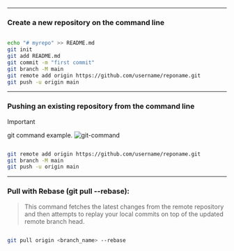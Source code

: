 
---
### Create a new repository on the command line

```bash

echo "# myrepo" >> README.md
git init
git add README.md
git commit -m "first commit"
git branch -M main
git remote add origin https://github.com/username/reponame.git
git push -u origin main

```
---
### Pushing an existing repository from the command line
> [!IMPORTANT]
> git command example.
![git-command](https://github.com/AleMorales9011/01-DEVOPS-AWS/blob/35bb6643e1b540ecf2530230dd3fb847c47bde02/002-GIT-CREATING%20%26%20PUSHING%20REPOSITORIES/git-command.jpg)
```bash

git remote add origin https://github.com/username/reponame.git
git branch -M main
git push -u origin main

```
---
### Pull with Rebase (git pull --rebase):

>This command fetches the latest changes from the remote repository and then attempts to replay your local commits
>on top of the updated remote branch head.

```bash

git pull origin <branch_name> --rebase

```
